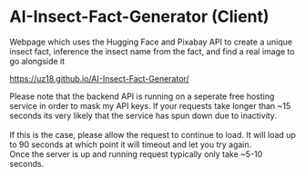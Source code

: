 # AI-Insect-Fact-Generator (Client)
Webpage which uses the Hugging Face and Pixabay API to create a unique insect fact, inference the insect name from the fact, and find a real image to go alongside it

https://uz18.github.io/AI-Insect-Fact-Generator/

Please note that the backend API is running on a seperate free hosting service in order to mask my API keys. If your requests take longer than ~15 seconds its very likely that the service has spun down due to inactivity. \
\
If this is the case, please allow the request to continue to load. It will load up to 90 seconds at which point it will timeout and let you try again. \
Once the server is up and running request typically only take ~5-10 seconds.
